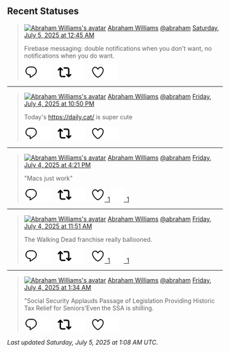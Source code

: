 ## Recent Statuses

> <a href="https://indieweb.social/@abraham"><img alt="Abraham Williams's avatar" src="https://cdn.masto.host/indiewebsocial/accounts/avatars/109/292/540/382/343/163/original/d00f2e03ce9c85b1.jpg" height="24" width="24" ></a> [Abraham Williams](https://indieweb.social/@abraham) [@abraham](https://indieweb.social/@abraham) [Saturday, July 5, 2025 at 12:45 AM](https://indieweb.social/@abraham/114797860817334747)
>
> Firebase messaging: double notifications when you don&#39;t want, no notifications when you do want.
>
> [![Reply](./images/reply_light.svg#gh-light-mode-only "Reply")](https://indieweb.social/@abraham/114797860817334747#gh-light-mode-only)[![Reply](./images/reply.svg#gh-dark-mode-only "Reply")](https://indieweb.social/@abraham/114797860817334747#gh-dark-mode-only)&emsp;[![Boost](./images/retweet_light.svg#gh-light-mode-only "Boost")](https://indieweb.social/@abraham/114797860817334747#gh-light-mode-only)[![Boost](./images/retweet.svg#gh-dark-mode-only "Boost")](https://indieweb.social/@abraham/114797860817334747#gh-dark-mode-only)&emsp;[![Favorite](./images/like_light.svg#gh-light-mode-only "Favorite")](https://indieweb.social/@abraham/114797860817334747#gh-light-mode-only)[![Favorite](./images/like.svg#gh-dark-mode-only "Favorite")](https://indieweb.social/@abraham/114797860817334747#gh-dark-mode-only)


---

> <a href="https://indieweb.social/@abraham"><img alt="Abraham Williams's avatar" src="https://cdn.masto.host/indiewebsocial/accounts/avatars/109/292/540/382/343/163/original/d00f2e03ce9c85b1.jpg" height="24" width="24" ></a> [Abraham Williams](https://indieweb.social/@abraham) [@abraham](https://indieweb.social/@abraham) [Friday, July 4, 2025 at 10:50 PM](https://indieweb.social/@abraham/114797409704563212)
>
> Today&#39;s https://daily.cat/ is super cute
>
> [![Reply](./images/reply_light.svg#gh-light-mode-only "Reply")](https://indieweb.social/@abraham/114797409704563212#gh-light-mode-only)[![Reply](./images/reply.svg#gh-dark-mode-only "Reply")](https://indieweb.social/@abraham/114797409704563212#gh-dark-mode-only)&emsp;[![Boost](./images/retweet_light.svg#gh-light-mode-only "Boost")](https://indieweb.social/@abraham/114797409704563212#gh-light-mode-only)[![Boost](./images/retweet.svg#gh-dark-mode-only "Boost")](https://indieweb.social/@abraham/114797409704563212#gh-dark-mode-only)&emsp;[![Favorite](./images/like_light.svg#gh-light-mode-only "Favorite")](https://indieweb.social/@abraham/114797409704563212#gh-light-mode-only)[![Favorite](./images/like.svg#gh-dark-mode-only "Favorite")](https://indieweb.social/@abraham/114797409704563212#gh-dark-mode-only)


---

> <a href="https://indieweb.social/@abraham"><img alt="Abraham Williams's avatar" src="https://cdn.masto.host/indiewebsocial/accounts/avatars/109/292/540/382/343/163/original/d00f2e03ce9c85b1.jpg" height="24" width="24" ></a> [Abraham Williams](https://indieweb.social/@abraham) [@abraham](https://indieweb.social/@abraham) [Friday, July 4, 2025 at 4:21 PM](https://indieweb.social/@abraham/114795876266977845)
>
> &quot;Macs just work&quot;
>
> [![Reply](./images/reply_light.svg#gh-light-mode-only "Reply")](https://indieweb.social/@abraham/114795876266977845#gh-light-mode-only)[![Reply](./images/reply.svg#gh-dark-mode-only "Reply")](https://indieweb.social/@abraham/114795876266977845#gh-dark-mode-only)&emsp;[![Boost](./images/retweet_light.svg#gh-light-mode-only "Boost")](https://indieweb.social/@abraham/114795876266977845#gh-light-mode-only)[![Boost](./images/retweet.svg#gh-dark-mode-only "Boost")](https://indieweb.social/@abraham/114795876266977845#gh-dark-mode-only)&emsp;[![Favorite](./images/like_light.svg#gh-light-mode-only "Favorite")&ensp;1](https://indieweb.social/@abraham/114795876266977845#gh-light-mode-only)[![Favorite](./images/like.svg#gh-dark-mode-only "Favorite")&ensp;1](https://indieweb.social/@abraham/114795876266977845#gh-dark-mode-only)


---

> <a href="https://indieweb.social/@abraham"><img alt="Abraham Williams's avatar" src="https://cdn.masto.host/indiewebsocial/accounts/avatars/109/292/540/382/343/163/original/d00f2e03ce9c85b1.jpg" height="24" width="24" ></a> [Abraham Williams](https://indieweb.social/@abraham) [@abraham](https://indieweb.social/@abraham) [Friday, July 4, 2025 at 11:51 AM](https://indieweb.social/@abraham/114794815377069536)
>
> The Walking Dead franchise really ballooned.
>
> [![Reply](./images/reply_light.svg#gh-light-mode-only "Reply")](https://indieweb.social/@abraham/114794815377069536#gh-light-mode-only)[![Reply](./images/reply.svg#gh-dark-mode-only "Reply")](https://indieweb.social/@abraham/114794815377069536#gh-dark-mode-only)&emsp;[![Boost](./images/retweet_light.svg#gh-light-mode-only "Boost")](https://indieweb.social/@abraham/114794815377069536#gh-light-mode-only)[![Boost](./images/retweet.svg#gh-dark-mode-only "Boost")](https://indieweb.social/@abraham/114794815377069536#gh-dark-mode-only)&emsp;[![Favorite](./images/like_light.svg#gh-light-mode-only "Favorite")&ensp;1](https://indieweb.social/@abraham/114794815377069536#gh-light-mode-only)[![Favorite](./images/like.svg#gh-dark-mode-only "Favorite")&ensp;1](https://indieweb.social/@abraham/114794815377069536#gh-dark-mode-only)


---

> <a href="https://indieweb.social/@abraham"><img alt="Abraham Williams's avatar" src="https://cdn.masto.host/indiewebsocial/accounts/avatars/109/292/540/382/343/163/original/d00f2e03ce9c85b1.jpg" height="24" width="24" ></a> [Abraham Williams](https://indieweb.social/@abraham) [@abraham](https://indieweb.social/@abraham) [Friday, July 4, 2025 at 1:34 AM](https://indieweb.social/@abraham/114792391309471681)
>
> &quot;Social Security Applauds Passage of Legislation Providing Historic Tax Relief for Seniors&#39;Even the SSA is shilling.
>
> [![Reply](./images/reply_light.svg#gh-light-mode-only "Reply")](https://indieweb.social/@abraham/114792391309471681#gh-light-mode-only)[![Reply](./images/reply.svg#gh-dark-mode-only "Reply")](https://indieweb.social/@abraham/114792391309471681#gh-dark-mode-only)&emsp;[![Boost](./images/retweet_light.svg#gh-light-mode-only "Boost")](https://indieweb.social/@abraham/114792391309471681#gh-light-mode-only)[![Boost](./images/retweet.svg#gh-dark-mode-only "Boost")](https://indieweb.social/@abraham/114792391309471681#gh-dark-mode-only)&emsp;[![Favorite](./images/like_light.svg#gh-light-mode-only "Favorite")](https://indieweb.social/@abraham/114792391309471681#gh-light-mode-only)[![Favorite](./images/like.svg#gh-dark-mode-only "Favorite")](https://indieweb.social/@abraham/114792391309471681#gh-dark-mode-only)


_Last updated Saturday, July 5, 2025 at 1:08 AM UTC._
